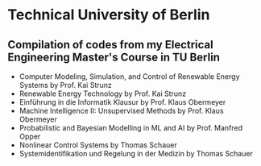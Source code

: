 # Technical University of Berlin
## Compilation of codes from my Electrical Engineering Master's Course in TU Berlin
- Computer Modeling, Simulation, and Control of Renewable Energy Systems by Prof. Kai Strunz
- Renewable Energy Technology by Prof. Kai Strunz
- Einführung in die Informatik Klausur by Prof. Klaus Obermeyer
- Machine Intelligence II: Unsupervised Methods by Prof. Klaus Obermeyer
- Probabilistic and Bayesian Modelling in ML and AI by Prof. Manfred Opper
- Nonlinear Control Systems by Thomas Schauer
- Systemidentifikation und Regelung in der Medizin by Thomas Schauer
